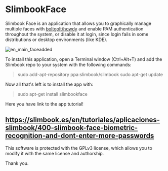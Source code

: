 # SlimbookFace

Slimbook Face is an application that allows you to graphically manage multiple faces with [boltgolt/howdy](https://github.com/boltgolt/howdy) and enable PAM authentication throughout the system, or disable it at login, since login fails in some distributions or desktop environments (like KDE).

![en_main_faceadded](https://user-images.githubusercontent.com/18195266/123270336-1db43e00-d500-11eb-9172-fb91dd9b5050.png)

To install this application, open a Terminal window (Ctrl+Alt+T) and add the Slimbook repo to your system with the following commands:

 > sudo add-apt-repository ppa:slimbook/slimbook
 > sudo apt-get update

Now all that's left is to install the app with:
 > sudo apt-get install slimbookface


Here you have link to the app tutorial!

https://slimbook.es/en/tutoriales/aplicaciones-slimbook/400-slimbook-face-biometric-recognition-and-dont-enter-more-passwords
--

This software is protected with the GPLv3 license, which allows you to modify it with the same license and authorship. 

Thank you.
